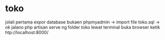 # toko
jolali pertama expor database 
bukaen phpmyadmin -> import file toko.sql -> ok
jalano php artisan serve ng folder toko lewat terminal
buka browser ketik htp://localhost:8000/
